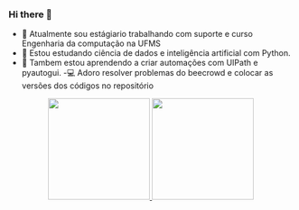 ### Hi there 👋

- 🔭 Atualmente sou estágiario trabalhando com suporte e curso Engenharia da computação na UFMS 
- 🌱 Estou estudando ciência de dados e inteligência artificial com Python.
- 🎯 Tambem estou aprendendo a criar automações com UIPath e pyautogui.
-:computer: Adoro resolver problemas do beecrowd e colocar as versões dos códigos no repositório <a href="https://github.com/VictorRamires/urijudge">

<div align="center">
  <a href="https://github.com/victorramires">
  <img height="180em" src="https://github-readme-stats.vercel.app/api?username=victorramires&show_icons=true&theme=dracula&include_all_commits=true&count_private=true"/>
  <img height="180em" src="https://github-readme-stats.vercel.app/api/top-langs/?username=victorramires&layout=compact&langs_count=7&theme=dracula"/>
</div>

